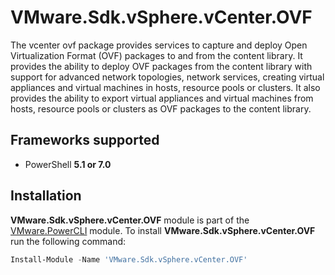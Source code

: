 # VMware.Sdk.vSphere.vCenter.OVF

The vcenter ovf package provides services to capture and deploy Open Virtualization Format (OVF) packages to and from the content library. 
 It provides the ability to deploy OVF packages from the content library with support for advanced network topologies, network services, creating virtual appliances and virtual machines in hosts, resource pools or clusters. It also provides the ability to export virtual appliances and virtual machines from hosts, resource pools or clusters as OVF packages to the content library.

<a name="frameworks-supported"></a>
## Frameworks supported
- PowerShell **5.1 or 7.0**

<a name="installation"></a>
## Installation

**VMware.Sdk.vSphere.vCenter.OVF** module is part of the [VMware.PowerCLI](https://www.powershellgallery.com/packages/VMware.PowerCLI) module. To install **VMware.Sdk.vSphere.vCenter.OVF** run the following command:

```powershell
Install-Module -Name 'VMware.Sdk.vSphere.vCenter.OVF'
```
